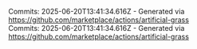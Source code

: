 Commits: 2025-06-20T13:41:34.616Z - Generated via https://github.com/marketplace/actions/artificial-grass
<br>
Commits: 2025-06-20T13:41:34.616Z - Generated via https://github.com/marketplace/actions/artificial-grass
<br>

